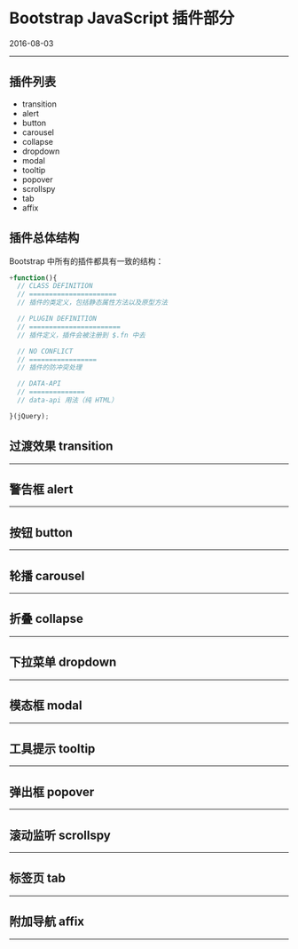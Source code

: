 # Bootstrap JavaScript 插件部分

2016-08-03

---

## 插件列表

- transition
- alert
- button
- carousel
- collapse
- dropdown
- modal
- tooltip
- popover
- scrollspy
- tab
- affix

## 插件总体结构

Bootstrap 中所有的插件都具有一致的结构：

```javascript
+function(){
  // CLASS DEFINITION
  // ======================
  // 插件的类定义，包括静态属性方法以及原型方法

  // PLUGIN DEFINITION
  // =======================
  // 插件定义，插件会被注册到 $.fn 中去

  // NO CONFLICT
  // =================
  // 插件的防冲突处理

  // DATA-API
  // ==============
  // data-api 用法（纯 HTML）

}(jQuery);
```



## 过渡效果 transition
---


## 警告框 alert
---


## 按钮 button
---


## 轮播 carousel
---


## 折叠 collapse
---


## 下拉菜单 dropdown
---


## 模态框 modal
---


## 工具提示 tooltip
---


## 弹出框 popover
---


## 滚动监听 scrollspy
---


## 标签页 tab
---


## 附加导航 affix
---
